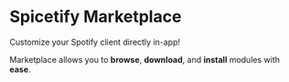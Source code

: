 # Spicetify Marketplace

Customize your Spotify client directly in-app!

Marketplace allows you to **browse**, **download**, and **install** modules with **ease**.
